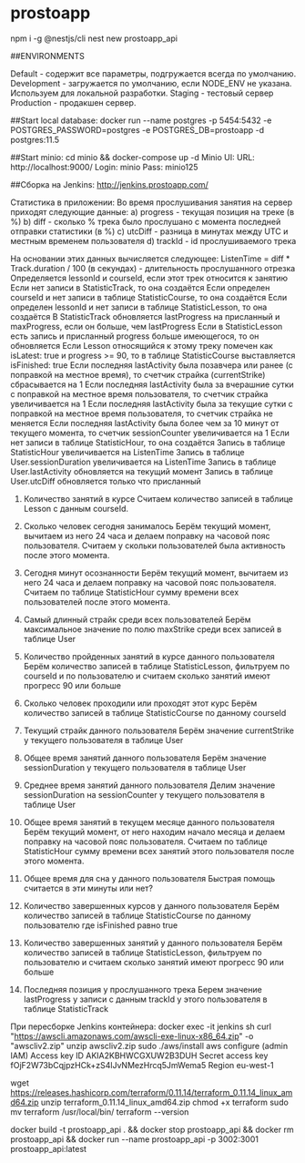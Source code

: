 # prostoapp

npm i -g @nestjs/cli
nest new prostoapp_api

##ENVIRONMENTS

Default - содержит все параметры, подгружается всегда по умолчанию.
Development - загружается по умолчанию, если NODE_ENV не указана. Используем для локальной разработки.
Staging - тестовый сервер
Production - продакшен сервер.

##Start local database:
docker run --name postgres -p 5454:5432 -e POSTGRES_PASSWORD=postgres -e POSTGRES_DB=prostoapp -d postgres:11.5

##Start minio:
cd minio && docker-compose up -d
Minio UI: URL: http://localhost:9000/ Login: minio Pass: minio125

##Сборка на Jenkins:
http://jenkins.prostoapp.com/

Статистика в приложении:
Во время прослушивания занятия на сервер приходят следующие данные:
а) progress - текущая позиция на треке (в %)
b) diff - сколько % трека было прослушано с момента последней отправки статистики (в %)
c) utcDiff - разница в минутах между UTC и местным временем пользователя
d) trackId - id прослушиваемого трека

На основании этих данных вычисляется следующее:
ListenTime = diff \* Track.duration / 100 (в секундах) - длительность прослушанного отрезка
Определяется lessonId и courseId, если этот трек относится к занятию
Если нет записи в StatisticTrack, то она создаётся
Если определен courseId и нет записи в таблице StatisticCourse, то она создаётся
Если определен lessonId и нет записи в таблице StatisticLesson, то она создаётся
В StatisticTrack обновляется lastProgress на присланный и maxProgress,
если он больше, чем lastProgress
Если в StatisticLesson есть запись и присланный progress больше имеющегося, то он обновляется
Если Lesson относящийся к этому треку помечен как isLatest: true и progress >= 90, то
в таблице StatisticCourse выставляется isFinished: true
Если последняя lastActivity была позавчера или ранее (с поправкой на местное время),
то счетчик страйка (currentStrike) сбрасывается на 1
Если последняя lastActivity была за вчерашние сутки с поправкой на местное время пользователя,
то счетчик страйка увеличивается на 1
Если последняя lastActivity была за текущие сутки с поправкой на местное время пользователя,
то счетчик страйка не меняется
Если последняя lastActivity была более чем за 10 минут от текущего момента,
то счетчик sessionCounter увеличивается на 1
Если нет записи в таблице StatisticHour, то она создаётся
Запись в таблице StatisticHour увеличивается на ListenTime
Запись в таблице User.sessionDuration увеличивается на ListenTime
Запись в таблице User.lastActivity обновляется на текущий момент
Запись в таблице User.utcDiff обновляется только что присланный

1. Количество занятий в курсе
   Считаем количество записей в таблице Lesson с данным courseId.

2. Сколько человек сегодня занималось
   Берём текущий момент, вычитаем из него 24 часа
   и делаем поправку на часовой пояс пользователя.
   Считаем у скольки пользователей была активность после этого момента.

3. Сегодня минут осознанности
   Берём текущий момент, вычитаем из него 24 часа
   и делаем поправку на часовой пояс пользователя.
   Считаем по таблице StatisticHour сумму времени всех пользователей после этого момента.

4. Самый длинный страйк среди всех пользователей
   Берём максимальное значение по полю maxStrike среди всех записей в таблице User

5. Количество пройденных занятий в курсе данного пользователя
   Берём количество записей в таблице StatisticLesson, фильтруем по courseId и по пользователю
   и считаем сколько занятий имеют прогресс 90 или больше

6. Сколько человек проходили или проходят этот курс
   Берём количество записей в таблице StatisticCourse по данному courseId

7. Текущий страйк данного пользователя
   Берём значение currentStrike у текущего пользователя в таблице User

8. Общее время занятий данного пользователя
   Берём значение sessionDuration у текущего пользователя в таблице User

9. Среднее время занятий данного пользователя
   Делим значение sessionDuration на sessionCounter у текущего пользователя в таблице User

10. Общее время занятий в текущем месяце данного пользователя
    Берём текущий момент, от него находим начало месяца
    и делаем поправку на часовой пояс пользователя.
    Считаем по таблице StatisticHour сумму времени всех занятий этого пользователя после этого момента.

11. Общее время для сна у данного пользователя
    Быстрая помощь считается в эти минуты или нет?

12. Количество завершенных курсов у данного пользователя
    Берём количество записей в таблице StatisticCourse по данному пользователю
    где isFinished равно true

13. Количество завершенных занятий у данного пользователя
    Берём количество записей в таблице StatisticLesson, фильтруем по пользователю
    и считаем сколько занятий имеют прогресс 90 или больше

14. Последняя позиция у прослушанного трека
    Берем значение lastProgress у записи с данным trackId у этого пользователя
    в таблице StatisticTrack

При пересборке Jenkins контейнера:
docker exec -it jenkins sh
curl "https://awscli.amazonaws.com/awscli-exe-linux-x86_64.zip" -o "awscliv2.zip"
unzip awscliv2.zip
sudo ./aws/install
aws configure
(admin IAM)
Access key ID AKIA2KBHWCGXUW2B3DUH
Secret access key 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
Region eu-west-1

wget https://releases.hashicorp.com/terraform/0.11.14/terraform_0.11.14_linux_amd64.zip
unzip terraform_0.11.14_linux_amd64.zip
chmod +x terraform
sudo mv terraform /usr/local/bin/
terraform --version

docker build -t prostoapp_api . && docker stop prostoapp_api && docker rm prostoapp_api && docker run --name prostoapp_api -p 3002:3001 prostoapp_api:latest
